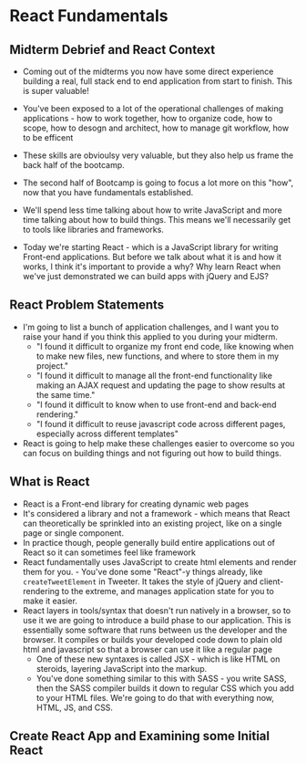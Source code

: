 # React Fundamentals

## Midterm Debrief and React Context

- Coming out of the midterms you now have some direct experience building a real, full stack end to end application from start to finish. This is super valuable!
- You've been exposed to a lot of the operational challenges of making applications - how to work together, how to organize code, how to scope, how to desogn and architect, how to manage git workflow, how to be efficent
- These skills are obvioulsy very valuable, but they also help us frame the back half of the bootcamp.

- The second half of Bootcamp is going to focus a lot more on this "how", now that you have fundamentals established.
- We'll spend less time talking about how to write JavaScript and more time talking about how to build things. This means we'll necessarily get to tools like libraries and frameworks.
- Today we're starting React - which is a JavaScript library for writing Front-end applications. But before we talk about what it is and how it works, I think it's important to provide a why? Why learn React when we've just demonstrated we can build apps with jQuery and EJS?

## React Problem Statements

- I'm going to list a bunch of application challenges, and I want you to raise your hand if you think this applied to you during your midterm.
  - "I found it difficult to organize my front end code, like knowing when to make new files, new functions, and where to store them in my project."
  - "I found it difficult to manage all the front-end functionality like making an AJAX request and updating the page to show results at the same time."
  - "I found it difficult to know when to use front-end and back-end rendering."
  - "I found it difficult to reuse javascript code across different pages, especially across different templates"
- React is going to help make these challenges easier to overcome so you can focus on building things and not figuring out how to build things.

## What is React

- React is a Front-end library for creating dynamic web pages
- It's considered a library and not a framework - which means that React can theoretically be sprinkled into an existing project, like on a single page or single component.
- In practice though, people generally build entire applications out of React so it can sometimes feel like framework
- React fundamentally uses JavaScript to create html elements and render them for you. - You've done some "React"-y things already, like `createTweetElement` in Tweeter. It takes the style of jQuery and client-rendering to the extreme, and manages application state for you to make it easier.
- React layers in tools/syntax that doesn't run natively in a browser, so to use it we are going to introduce a build phase to our application. This is essentially some software that runs between us the developer and the browser. It compiles or builds your developed code down to plain old html and javascript so that a browser can use it like a regular page
  - One of these new syntaxes is called JSX - which is like HTML on steroids, layering JavaScript into the markup.
  - You've done something similar to this with SASS - you write SASS, then the SASS compiler builds it down to regular CSS which you add to your HTML files. We're going to do that with everything now, HTML, JS, and CSS.

## Create React App and Examining some Initial React
